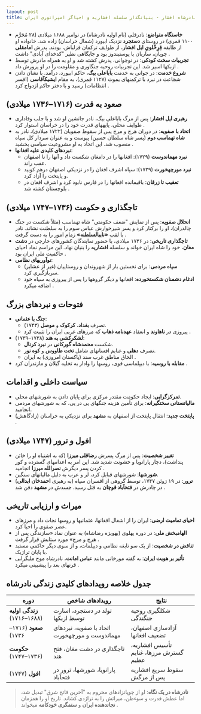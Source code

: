 ```yaml
---
layout: post
title: زندگینامه نادرشاه افشار - بنیانگذار سلسله افشاریه و احیاگر امپراتوری ایران
---
```


- **خاستگاه متواضع**: نادرقلی (نام اولیه نادرشاه) در نوامبر ۱۶۸۸ میلادی (۲۸ مُحَرَّم ۱۱۰۰ قمری) در روستای **دستجرد** نزدیک ابیورد (شمال خراسان) زاده شد. خانواده او از طایفه **قِرِخْلویِ ایل افشار**، از طوایف ترکمان قزلباش، بودند. پدرش **امامقلی** چوپان، ساربان یا پوستیندوز بود و جایگاهی نظیر "کدخدای آبادی" داشت .
- **تجربیات سخت کودکی**: در نوجوانی، پدرش کشته شد و او به همراه مادرش توسط ازبکها اسیر شد. این تجربیات روحیه جنگاوری و مقاومت را در او پرورش داد .
- **شروع خدمت**: در جوانی به خدمت **باباعلی بیگ**، حاکم ابیورد، درآمد. با نشان دادن شجاعت در نبرد با ترکمنهای یموت (۱۱۲۷ قمری)، به مقام **ایشیکآقاسی** (افسر انتظامات) رسید و با دختر حاکم ازدواج کرد .

## صعود به قدرت (۱۷۱۶–۱۷۳۶ میلادی)
- **رهبری ایل افشار**: پس از مرگ باباعلی بیگ، نادر جانشین او شد و با جلب وفاداری طوایف محلی، پایههای قدرت خود را در خراسان استوار کرد .
- **اتحاد با صفویه**: در دوران هرج و مرج پس از سقوط صفویان (۱۷۲۲ میلادی)، نادر به **شاه تهماسب دوم** (پسر شاه سلطان حسین) پیوست و به عنوان سردار کل سپاه منصوب شد. این اتحاد به او مشروعیت سیاسی بخشید .
- **نبردهای کلیدی علیه افغانها**:
  - **نبرد مهماندوست** (۱۷۲۹): افغانها را در دامغان شکست داد و آنها را تا اصفهان عقب راند.
  - **نبرد مورچهخورت** (۱۷۲۹): سپاه اشرف افغان را در نزدیکی اصفهان درهم کوبید و پایتخت را آزاد کرد.
  - **تعقیب تا زرقان**: باقیمانده افغانها را در فارس نابود کرد و اشرف افغان در بلوچستان کشته شد .

## تاجگذاری و حکومت (۱۷۳۶–۱۷۴۷ میلادی)
- **انحلال صفویه**: پس از نمایش "ضعف حکومتی" شاه تهماسب (مثلاً شکست در جنگ چالدران)، او را برکنار کرد و پسر شیرخوارش عباس سوم را به سلطنت نشاند. نادر با لقب **«نایبالسلطنه»** زمام امور را به دست گرفت .
- **تاجگذاری تاریخی**: در ۱۷۳۶ میلادی، با حضور نمایندگان کشورهای خارجی در **دشت مغان**، خود را شاه ایران خواند و سلسله **افشاریه** را بنیان نهاد. این مراسم نماد احیای حاکمیت ملی ایران بود .
- **نوآوریهای نظامی**:
  - **سپاه مردمی**: برای نخستین بار از شهروندان و روستاییان (غیر از عشایر) سربازگیری کرد.
  - **ادغام دشمنان شکستخورده**: افغانها و دیگر گروهها را پس از پیروزی به سپاه خود اضافه میکرد .

## فتوحات و نبردهای بزرگ
- **جنگ با عثمانی**:
  - تصرف **بغداد**، **کرکوک** و **موصل** (۱۷۴۳).
  - پیروزی در **ناهاوند** و انعقاد **عهدنامه ذهاب** که مرزهای غربی ایران را تثبیت کرد .
- **لشکرکشی به هند** (۱۷۳۸–۱۷۳۹):
  - شکست **محمدشاه گورکانی** در **نبرد کرنال**.
  - تصرف **دهلی** و غنایم افسانهای شامل **تخت طاووس** و **کوه نور**.
  - الحاق مناطق غرب سند (پاکستان امروزی) به ایران .
- **مقابله با روسیه**: با دیپلماسی قوی، روسها را وادار به تخلیه گیلان و مازندران کرد .

## سیاست داخلی و اقدامات
- **تمرکزگرایی**: ایجاد حکومت مقتدر مرکزی برای پایان دادن به شورشهای محلی.
- **مالیاتستانی سختگیرانه**: برای تأمین هزینه جنگهای پی در پی، که به شورشهای مردمی انجامید.
- **پایتخت جدید**: انتقال پایتخت از اصفهان به **مشهد** برای نزدیکی به خراسان (زادگاهش) .

## افول و ترور (۱۷۴۷ میلادی)
- **تغییر شخصیت**: پس از مرگ پسرش **رضاقلی میرزا** (که به اشتباه او را خائن پنداشت)، دچار پارانویا و خشونت شدید شد. این امر به اعدامهای گسترده و کور کردن پسر دیگرش **نصرالله میرزا** انجامید .
- **شورشها**: شورشهای قبایل کرد، لر و عرب به دلیل مالیاتهای سنگین.
- **ترور**: در ۱۹ ژوئن ۱۷۴۷، توسط گروهی از افسران سپاه (به رهبری **احمدخان ابدالی**) در چادرش در **فتحآباد قوچان** به قتل رسید. جسدش در **مشهد** دفن شد .

## میراث و ارزیابی تاریخی
- **احیای تمامیت ارضی**: ایران را از اشغال افغانها، عثمانیها و روسها نجات داد و مرزهای عصر صفوی را احیا کرد.
- **الهامبخش ملی**: در دوره پهلوی (بهویژه رضاشاه) به عنوان نماد «سازندگی پس از هرج و مرج» مورد ستایش قرار گرفت .
- **تناقض در شخصیت**: از یک سو نابغه نظامی و دیپلمات، و از سوی دیگر حاکمی مستبد با پایان تراژیک.
- **تأثیر بر هویت ایران**: به گفته مورخانی مانند **عباس امانت**، نادرشاه موج ملیگرایی قرنهای بعد را پیشبینی میکرد .

## جدول خلاصه رویدادهای کلیدی زندگی نادرشاه

| **دوره**       | **رویدادهای شاخص**                     | **نتایج**                                  |
|-----------------|----------------------------------------|-------------------------------------------|
| **زندگی اولیه** (۱۶۸۸–۱۷۱۶) | تولد در دستجرد، اسارت توسط ازبکها      | شکلگیری روحیه جنگندگی                    |
| **صعود** (۱۷۱۶–۱۷۳۶) | اتحاد با صفویه، نبردهای مهماندوست و مورچهخورت | آزادسازی اصفهان، تضعیف افغانها           |
| **حکومت** (۱۷۳۶–۱۷۴۷) | تاجگذاری در دشت مغان، فتح هند           | تأسیس افشاریه، گسترش مرزها، غنایم عظیم   |
| **افول** (۱۷۴۷)   | پارانویا، شورشها، ترور در فتحآباد       | سقوط سریع افشاریه پس از مرگش             |

> **نادرشاه در یک نگاه**: او از چوپانزادهای محروم به "آخرین فاتح شرق" تبدیل شد، اما عطش قدرت و سوءظن، میراثش را به تراژدی کشاند. تاریخ او را همزمان **نجاتدهنده ایران** و **ستمگری خودکامه** میخواند .
